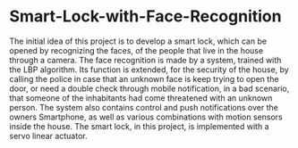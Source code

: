 # Smart-Lock-with-Face-Recognition
The initial idea of this project is to develop a smart lock, which can be opened by recognizing the faces, of the people that live in the house through a camera. The face recognition is made by a system, trained with the LBP algorithm. Its function is extended, for the security of the house, by calling the police in case that an unknown face is keep trying to open the door, or need a double check through mobile notification, in a bad scenario, that someone of the inhabitants had come threatened with an unknown person. The system also contains control and push notifications over the owners Smartphone, as well as various combinations with motion sensors inside the house. The smart lock, in this project, is implemented with a servo linear actuator.
